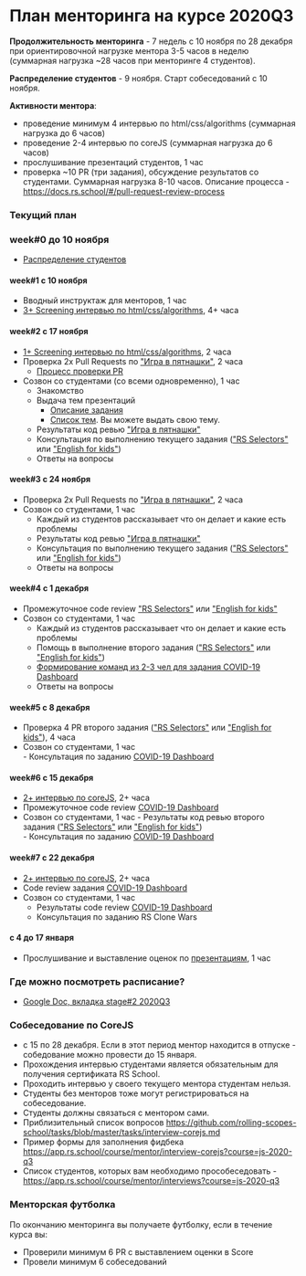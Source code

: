 # План менторинга на курсе 2020Q3

**Продолжительность менторинга** - 7 недель с  10 ноября по 28 декабря при ориентировочной нагрузке ментора 3-5 часов в неделю (суммарная нагрузка ~28 часов при менторинге 4 студентов). 

**Распределение студентов**  - 9 ноября. Старт собеседований с 10 ноября.

**Активности ментора**:
   - проведение минимум 4 интервью по html/css/algorithms (суммарная нагрузка до 6 часов)
   - проведение 2-4 интервью по coreJS (суммарная нагрузка до 6 часов)
   - прослушивание презентаций студентов, 1 час
   - проверка ~10 PR (три задания), обсуждение результатов со студентами. Суммарная нагрузка 8-10 часов. Описание процесса - https://docs.rs.school/#/pull-request-review-process
   
### Текущий план
### week#0 до 10 ноября
   - [Распределение студентов](https://github.com/rolling-scopes-school/mentoring/blob/master/JS-FE-2020Q3/how-to-get-mentees.md)

#### week#1 с 10 ноября
  - Вводный инструктаж для менторов, 1 час
  - [3+ Screening интервью по html/css/algorithms](https://github.com/rolling-scopes-school/mentoring/blob/master/JS-FE-2020Q3/first-interview.md), 4+ часа
  
#### week#2 с 17 ноября
   - [1+ Screening интервью по html/css/algorithms](https://github.com/rolling-scopes-school/mentoring/blob/master/JS-FE-2020Q3/first-interview.md), 2 часа
   - Проверка 2х Pull Requests по ["Игра в пятнашки"](https://github.com/rolling-scopes-school/tasks/blob/master/tasks/gem-pazzle/codejam-the-gem-puzzle.md), 2 часа
      - [Процесс проверки PR](https://docs.rs.school/#/pull-request-review-process)
   - Созвон со студентами (со всеми одновременно), 1 час
        - Знакомство
        - Выдача тем презентаций
            - [Описание задания](https://github.com/rolling-scopes-school/tasks/blob/master/tasks/presentation.md)
            - [Список тем](https://github.com/rolling-scopes-school/tasks/blob/master/tasks/presentation-topics.md). Вы можете выдать свою тему.
        - Результаты код ревью ["Игра в пятнашки"](https://github.com/rolling-scopes-school/tasks/blob/master/tasks/gem-pazzle/codejam-the-gem-puzzle.md)
        - Консультация по выполнению текущего задания (["RS Selectors"](https://github.com/rolling-scopes-school/tasks/blob/master/tasks/rs-css.md) или ["English for kids"](https://github.com/rolling-scopes-school/tasks/blob/master/tasks/rslang/english-for-kids.md))
        - Ответы на вопросы

#### week#3 с 24 ноября
   - Проверка 2х Pull Requests по ["Игра в пятнашки"](https://github.com/rolling-scopes-school/tasks/blob/master/tasks/gem-pazzle/codejam-the-gem-puzzle.md), 2 часа
   - Созвон со студентами, 1 час
        - Каждый из студентов рассказывает что он делает и какие есть проблемы
        - Результаты код ревью ["Игра в пятнашки"](https://github.com/rolling-scopes-school/tasks/blob/master/tasks/gem-pazzle/codejam-the-gem-puzzle.md)
        - Консультация по выполнению текущего задания (["RS Selectors"](https://github.com/rolling-scopes-school/tasks/blob/master/tasks/rs-css.md) или ["English for kids"](https://github.com/rolling-scopes-school/tasks/blob/master/tasks/rslang/english-for-kids.md))
        - Ответы на вопросы

#### week#4 с 1 декабря
   - Промежуточное code review ["RS Selectors"](https://github.com/rolling-scopes-school/tasks/blob/master/tasks/rs-css.md) или ["English for kids"](https://github.com/rolling-scopes-school/tasks/blob/master/tasks/rslang/english-for-kids.md)
   -  Созвон со студентами, 1 час
         - Каждый из студентов рассказывает что он делает и какие есть проблемы
         - Помощь в выполнение второго задания (["RS Selectors"](https://github.com/rolling-scopes-school/tasks/blob/master/tasks/rs-css.md) или ["English for kids"](https://github.com/rolling-scopes-school/tasks/blob/master/tasks/rslang/english-for-kids.md))
         - [Формирование команд из 2-3 чел для задания COVID-19 Dashboard](https://github.com/rolling-scopes-school/tasks/blob/master/tasks/covid-dashboard.md)
         - Ответы на вопросы

#### week#5 c 8 декабря 
   - Проверка 4 PR второго задания (["RS Selectors"](https://github.com/rolling-scopes-school/tasks/blob/master/tasks/rs-css.md) или ["English for kids"](https://github.com/rolling-scopes-school/tasks/blob/master/tasks/rslang/english-for-kids.md)), 4 часа
   - Созвон со студентами, 1 час  
         - Консультация по заданию [COVID-19 Dashboard](https://github.com/rolling-scopes-school/tasks/blob/master/tasks/covid-dashboard.md)
 
#### week#6 c 15 декабря
   - [2+ интервью по coreJS](https://github.com/rolling-scopes-school/tasks/blob/master/tasks/interview-corejs.md), 2+ часа
   - Промежуточное code review [COVID-19 Dashboard](https://github.com/rolling-scopes-school/tasks/blob/master/tasks/covid-dashboard.md)
   - Созвон со студентами, 1 час
           - Результаты код ревью второго задания (["RS Selectors"](https://github.com/rolling-scopes-school/tasks/blob/master/tasks/rs-css.md) или ["English for kids"](https://github.com/rolling-scopes-school/tasks/blob/master/tasks/rslang/english-for-kids.md))  
           - Консультация по заданию [COVID-19 Dashboard](https://github.com/rolling-scopes-school/tasks/blob/master/tasks/covid-dashboard.md)

#### week#7 c 22 декабря
   - [2+ интервью по coreJS](https://github.com/rolling-scopes-school/tasks/blob/master/tasks/interview-corejs.md), 2+ часа
   -  Сode review задания [COVID-19 Dashboard](https://github.com/rolling-scopes-school/tasks/blob/master/tasks/covid-dashboard.md)
   -  Созвон со студентами, 1 час
         - Результаты code review [COVID-19 Dashboard](https://github.com/rolling-scopes-school/tasks/blob/master/tasks/covid-dashboard.md)
         - Консультация по заданию RS Clone Wars
               
#### c 4 до 17 января
   - Прослушивание и выставление оценок по [презентациям](https://github.com/rolling-scopes-school/tasks/blob/master/tasks/presentation.md), 1 час
         
### Где можно посмотреть расписание? 
- [Google Doc, вкладка stage#2 2020Q3](https://docs.google.com/spreadsheets/d/1oM2O8DtjC0HodB3j7hcIResaWBw8P18tXkOl1ymelvE/edit#gid=1641310155)

### Собеседование по CoreJS
- с 15 по 28 декабря. Если в этот период ментор находится в отпуске - собедование можно провести до 15 января.
- Прохождения интервью студентами является обязательным для получения сертификата RS School.
- Проходить интервью у своего текущего ментора студентам нельзя.
- Студенты без менторов тоже могут регистрироваться на собеседование. 
- Студенты должны связаться с ментором сами.
- Приблизительный список вопросов https://github.com/rolling-scopes-school/tasks/blob/master/tasks/interview-corejs.md 
- Пример формы для заполнения фидбека https://app.rs.school/course/mentor/interview-corejs?course=js-2020-q3
- Список студентов, которых вам необходимо прособеседовать - https://app.rs.school/course/mentor/interviews?course=js-2020-q3


### Менторская футболка 
По окончанию менторинга вы получаете футболку, если в течение курса вы:
- Проверили минимум 6 PR c выставлением оценки в Score
- Провели минимум 6 собеседований




 
 
